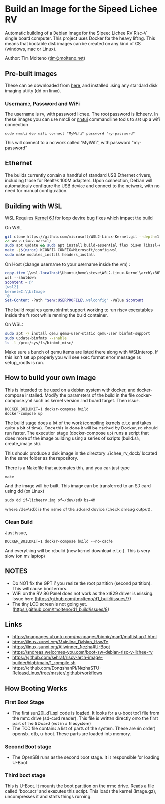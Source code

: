# Build an Image for the Sipeed Lichee RV

Automatic building of a Debian image for the Sipeed Lichee RV Risc-V single board computer. This project uses Docker for the heavy lifting. This means that bootable disk images can be created on any kind of OS (windows, mac or Linux).

Author: Tim Molteno (tim@molteno.net)

## Pre-built images

These can be downloaded from [here](https://github.com/tmolteno/d1_build/releases), and installed using any standard disk imaging utility (dd on linux).

### Username, Password and WiFi

The username is rv, with password lichee. The root password is licheerv. In these images you can use nmcli or [nmtui](https://www.tecmint.com/nmtui-configure-network-connection/) command line tools to set up a wifi connection

    sudo nmcli dev wifi connect "MyWifi" password "my-password"

This will connect to a notwork called "MyWifi", with password "my-password"

## Ethernet

The builds currently contain a handful of standard USB Ethernet drivers, including those for Realtek 100M adapters. Upon connection, Debian will automatically configure the USB device and connect to the network, with no need for manual configuration.

## Building with WSL

WSL Requires [Kernel 6.1](https://learn.microsoft.com/en-us/community/content/wsl-user-msft-kernel-v6#prerequisites) for loop device bug fixes which impact the build

On WSL
```bash
git clone https://github.com/microsoft/WSL2-Linux-Kernel.git --depth=1 -b linux-msft-wsl-6.1.y
cd WSL2-Linux-Kernel/
sudo apt update && sudo apt install build-essential flex bison libssl-dev libelf-dev bc python3 pahole
make -j$(nproc) KCONFIG_CONFIG=Microsoft/config-wsl
sudo make modules_install headers_install
```

On Host (change username to your username inside the vm) :
```powershell
copy-item \\wsl.localhost\Ubuntu\home\steve\WSL2-Linux-Kernel\arch\x86\boot\bzImage c:\
wsl --shutdown
$content = @"
[wsl2]
kernel=C:\\bzImage
"@
Set-Content -Path "$env:USERPROFILE\.wslconfig" -Value $content
```

The build requires qemu binfmt support working to run riscv executables inside the fs root while running the build container. 

On WSL:
```bash
sudo apt -y install qemu qemu-user-static qemu-user binfmt-support
sudo update-binfmts --enable
ls -l /proc/sys/fs/binfmt_misc/
```
Make sure a bunch of qemu items are listed there along with WSLInterop.  If this isn't set up properly you will see exec format error message as setup_rootfs is run.


## How to build your own image

This is intended to be used on a debian system with docker, and docker-compose installed. Modify the parameters of the build in the file docker-compose.yml such as kernel version and board target. Then issue.

    DOCKER_BUILDKIT=1 docker-compose build
    docker-compose up

The build stage does a lot of the work (compiling kernels e.t.c and takes quite a bit of time). Once this is done it will be cached by Docker, so should run faster. The execution stage (docker-compose up) runs a script that does more of the image building using a series of scripts (build.sh, create_image.sh).

This should produce a disk image in the directory ./lichee_rv_dock/ located in the same folder as the repository.

There is a Makefile that automates this, and you can just type

    make

And the image will be built. This image can be transferred to an SD card using dd (on Linux)

    sudo dd if=licheerv.img of=/dev/sdX bs=4M

where /dev/sdX is the name of the sdcard device (check dmesg output).


### Clean Build

Just issue,

    DOCKER_BUILDKIT=1 docker-compose build --no-cache

And everything will be rebulid (new kernel download e.t.c.). This is very slow (on my laptop)

## NOTES

* Do NOT fix the GPT if you resize the root partition (second partition). This will cause boot errors.
* WiFi on the RV 86 Panel does not work as the xr829 driver is missing. Issue here (https://github.com/tmolteno/d1_build/issues/7)
* The tiny LCD screen is not going yet. (https://github.com/tmolteno/d1_build/issues/8)
   

## Links

* https://manpages.ubuntu.com/manpages/bionic/man1/multistrap.1.html
* https://linux-sunxi.org/Mainline_Debian_HowTo
* https://linux-sunxi.org/Allwinner_Nezha#U-Boot
* https://andreas.welcomes-you.com/boot-sw-debian-risc-v-lichee-rv
* https://github.com/sehraf/riscv-arch-image-builder/blob/main/1_compile.sh
* https://github.com/DongshanPI/NezhaSTU-ReleaseLinux/tree/master/.github/workflows

## How Booting Works

### First Boot Stage
* The first sun20i_d1_spl code is loaded. It looks for a u-boot toc1 file from the mmc drive (sd-card reader). This file is written directly onto the first part of the SDcard (not in a filesystem)
* The TOC file contains a list of parts of the system. These are (in order) opensbi, dtb, u-boot.
These parts are loaded into memory.

### Second Boot stage

* The OpenSBI runs as the second boot stage. It is responsible for loading U-Boot

### Third boot stage

This is U-Boot. It mounts the boot partition on the mmc drive. Reads a file called 'boot.scr' and executes this script. This loads the kernel (Image.gz), uncompresses it and starts things running.


